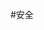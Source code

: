 <!--
 * @Author: WeiShan
 * @Date: 2023-07-12 14:08:23
 * @LastEditors: WeiShan
 * @LastEditTime: 2023-07-17 11:28:38
 * @FilePath: \knowledge-book\pages\backend\security\SECURITY.md
 * @Description: 
 * 
 * Copyright (c) 2023 by WeiShan/xls, All Rights Reserved. 
-->
#安全